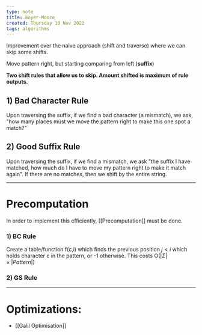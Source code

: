 ```yaml
---
type: note
title: Boyer-Moore
created: Thursday 10 Nov 2022
tags: algorithms
---
```

Improvement over the naive approach (shift and traverse) where we can skip some shifts.

Move pattern right, but starting comparing from left (**suffix**)

**Two shift rules that allow us to skip. Amount shifted is maximum of rule outputs.**

## 1) Bad Character Rule
Upon traversing the suffix, if we find a bad character (a mismatch), we ask, "how many places must we move the pattern right to make this one spot a match?"

## 2) Good Suffix Rule
Upon traversing the suffix, if we find a mismatch, we ask "the suffix I have matched, how much do I have to move my pattern right to make it match again". If there are no matches, then we shift by the entire string.

--- 

# Precomputation
In order to implement this efficiently, [[Precomputation]] must be done.

### 1) BC Rule
Create a table/function f(c,i) which finds the previous position $j<i$ which holds character c in the pattern, or -1 otherwise. This costs O($|\Sigma| \times |Pattern|$) 

### 2) GS Rule

---
# Optimizations:
- [[Galil Optimisation]]